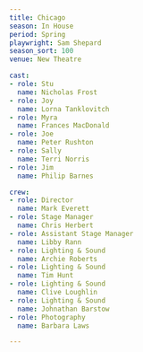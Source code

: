 ```yaml
---
title: Chicago
season: In House
period: Spring
playwright: Sam Shepard
season_sort: 100
venue: New Theatre

cast:
- role: Stu
  name: Nicholas Frost
- role: Joy
  name: Lorna Tanklovitch
- role: Myra
  name: Frances MacDonald
- role: Joe
  name: Peter Rushton
- role: Sally
  name: Terri Norris
- role: Jim
  name: Philip Barnes

crew:
- role: Director
  name: Mark Everett
- role: Stage Manager
  name: Chris Herbert
- role: Assistant Stage Manager
  name: Libby Rann
- role: Lighting & Sound
  name: Archie Roberts
- role: Lighting & Sound
  name: Tim Hunt
- role: Lighting & Sound
  name: Clive Loughlin
- role: Lighting & Sound
  name: Johnathan Barstow
- role: Photography
  name: Barbara Laws

---
```


